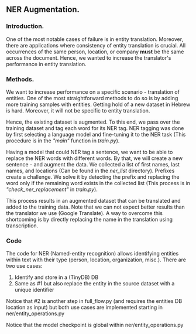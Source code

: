 ## NER Augmentation.

### Introduction.

One of the most notable cases of failure is in entity translation.
Moreover, there are applications where consistency of entity translation is crucial.
All occurrences of the same person, location, or company **must** be the same across the document.
Hence, we wanted to increase the translator's performance in entity translation.

### Methods.

We want to increase performance on a specific scenario - translation of entities.
One of the most straightforward methods to do so is by adding more training samples with entities.
Getting hold of a new dataset in Hebrew is hard. Moreover, it will not be specific to entity translation.

Hence, the existing dataset is augmented.
To this end, we pass over the training dataset and tag each word for its NER tag.
NER tagging was done by first selecting a language model and fine-tuning it to the NER task
(This procedure is in the *"main"* function in *train.py*).

Having a model that could NER tag a sentence, we want to be able to replace the NER words with different words.
By that, we will create a new sentence - and augment the data.
We collected a list of first names, last names, and locations (Can be found in the *ner_list* directory).
Prefixes create a challenge.
We solve it by detecting the prefix and replacing the word only if the remaining word exists in the collected list
(This process is in *"check_ner_replacement"* in *train.py*).

This process results in an augmented dataset that can be translated and added to the training data.
Note that we can not expect better results than the translator we use (Google Translate).
A way to overcome this shortcoming is by directly replacing the name in the translation using transcription.


### Code
The code for NER (Named-entity recognition) allows identifying entities within text with their type (person, location, organization, misc.).
There are two use cases:
1. Identify and store in a (TinyDB) DB
2. Same as #1 but also replace the entity in the source dataset with a unique identifier

Notice that #2 is another step in full_flow.py (and requires the entities DB location as input) but both use cases are implemented starting in ner/entity_operations.py

Notice that the model checkpoint is global within ner/entity_operations.py

